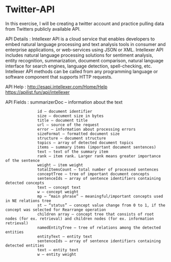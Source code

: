 # Twitter-API

In this exercise, I will be creating a twitter account and practice pulling data from Twitters publicly available API.

API Details       : Intellexer API is a cloud service that enables developers to embed natural language processing and text analysis tools in consumer and enterprise applications, or web-services using JSON or XML.
                    Intellexer API includes natural language processing solutions for sentiment analysis, entity recognition, summarization, document comparison, natural language interface for search engines, language detection, spell-checking, etc.
                    Intellexer API methods can be called from any programming language or software component that supports HTTP requests.

API Help          : http://esapi.intellexer.com/Home/Help
                    https://apilist.fun/api/intellexer


API Fields        :
                  summarizerDoc – information about the text
                  
                  id – document identifier                  
                  size – document size in bytes
                  title – document title
                  url – source of the request
                  error – information about processing errors
                  sizeFormat – formatted document size
                  structure – document structure
                  topics – array of detected document topics
                  items – summary items (important document sentences)
                  text – text of the summary item
                  rank – item rank. Larger rank means greater importance of the sentence
                  weight – item weight
                  totalItemsCount – total number of processed sentences
                  conceptTree – tree of important document concepts
                  sentenceIds – array of sentence identifiers containing detected concepts
                  text – concept text
                  w – concept weight
                  mp – “main phrase” – meaningful/important concepts used in NE relations tree
                  st – “status” – concept value change from 0 to 1, if the concept was selected for Rearrange operation
                  children array – concept tree that consists of root nodes (for ex. retrieval) and children nodes (for ex. information retrieval)
                  namedEntityTree – tree of relations among the detected entities
                  entityText – entity text
                  sentenceIds – array of sentence identifiers containing detected entities
                  text – entity text
                  w – entity weight
